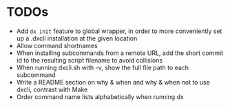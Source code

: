 # TODOs

- Add `dx init` feature to global wrapper, in order to more conveniently set up a .dxcli installation at the given location
- Allow command shortnames
- When installing subcommands from a remote URL, add the short commit id to the resulting script filename to avoid collisions
- When running dxcli.sh with -v, show the full file path to each subcommand
- Write a README section on why & when and why & when not to use dxcli, contrast with Make
- Order command name lists alphabetically when running dx
